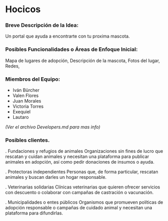 # Hocicos

### Breve Descripción de la Idea:

Un portal que ayuda a encontrarte con tu proxima mascota.

### Posibles Funcionalidades o Áreas de Enfoque Inicial:

Mapa de lugares de adopción, Descripción de la mascota, Fotos del lugar, Redes,

### Miembros del Equipo:

- Iván Bürcher
- Valen Flores
- Juan Morales
- Victoria Torres
- Exequiel
- Lautaro

_(Ver el archivo Developers.md para mas info)_

### Posibles clientes.

. Fundaciones y refugios de animales
Organizaciones sin fines de lucro que rescatan y cuidan animales y necesitan una plataforma para publicar animales en adopción, así como pedir donaciones de insumos o ayuda.

. Protectoras independientes
Personas que, de forma particular, rescatan animales y buscan darles un hogar responsable.

. Veterinarias solidarias
Clínicas veterinarias que quieren ofrecer servicios con descuento o colaborar con campañas de castración o vacunación.

. Municipalidades o entes públicos
Organismos que promueven políticas de adopción responsable o campañas de cuidado animal y necesitan una plataforma para difundirlas.



